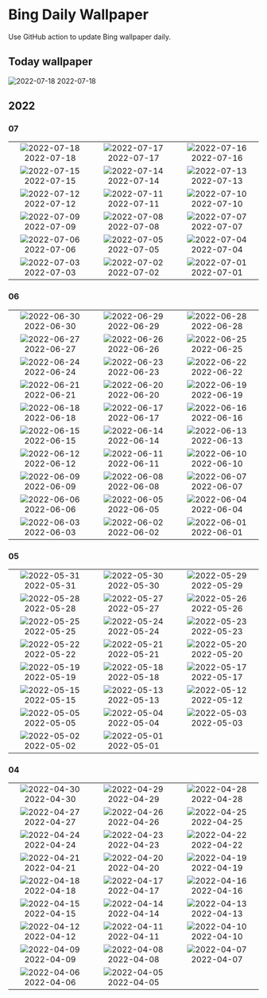 # Bing Daily Wallpaper

Use GitHub action to update Bing wallpaper daily.

## Today wallpaper

![2022-07-18](./storage/bing-wallpaper/2022/07/2022-07-18.png)
2022-07-18


## 2022

### 07
| | | |
|:---:|:---:|:---:|
|![2022-07-18](./storage/bing-wallpaper/2022/07/2022-07-18.png) 2022-07-18|![2022-07-17](./storage/bing-wallpaper/2022/07/2022-07-17.png) 2022-07-17|![2022-07-16](./storage/bing-wallpaper/2022/07/2022-07-16.png) 2022-07-16|
|![2022-07-15](./storage/bing-wallpaper/2022/07/2022-07-15.png) 2022-07-15|![2022-07-14](./storage/bing-wallpaper/2022/07/2022-07-14.png) 2022-07-14|![2022-07-13](./storage/bing-wallpaper/2022/07/2022-07-13.png) 2022-07-13|
|![2022-07-12](./storage/bing-wallpaper/2022/07/2022-07-12.png) 2022-07-12|![2022-07-11](./storage/bing-wallpaper/2022/07/2022-07-11.png) 2022-07-11|![2022-07-10](./storage/bing-wallpaper/2022/07/2022-07-10.png) 2022-07-10|
|![2022-07-09](./storage/bing-wallpaper/2022/07/2022-07-09.png) 2022-07-09|![2022-07-08](./storage/bing-wallpaper/2022/07/2022-07-08.png) 2022-07-08|![2022-07-07](./storage/bing-wallpaper/2022/07/2022-07-07.png) 2022-07-07|
|![2022-07-06](./storage/bing-wallpaper/2022/07/2022-07-06.png) 2022-07-06|![2022-07-05](./storage/bing-wallpaper/2022/07/2022-07-05.png) 2022-07-05|![2022-07-04](./storage/bing-wallpaper/2022/07/2022-07-04.png) 2022-07-04|
|![2022-07-03](./storage/bing-wallpaper/2022/07/2022-07-03.png) 2022-07-03|![2022-07-02](./storage/bing-wallpaper/2022/07/2022-07-02.png) 2022-07-02|![2022-07-01](./storage/bing-wallpaper/2022/07/2022-07-01.png) 2022-07-01|

### 06
| | | |
|:---:|:---:|:---:|
|![2022-06-30](./storage/bing-wallpaper/2022/06/2022-06-30.png) 2022-06-30|![2022-06-29](./storage/bing-wallpaper/2022/06/2022-06-29.png) 2022-06-29|![2022-06-28](./storage/bing-wallpaper/2022/06/2022-06-28.png) 2022-06-28|
|![2022-06-27](./storage/bing-wallpaper/2022/06/2022-06-27.png) 2022-06-27|![2022-06-26](./storage/bing-wallpaper/2022/06/2022-06-26.png) 2022-06-26|![2022-06-25](./storage/bing-wallpaper/2022/06/2022-06-25.png) 2022-06-25|
|![2022-06-24](./storage/bing-wallpaper/2022/06/2022-06-24.png) 2022-06-24|![2022-06-23](./storage/bing-wallpaper/2022/06/2022-06-23.png) 2022-06-23|![2022-06-22](./storage/bing-wallpaper/2022/06/2022-06-22.png) 2022-06-22|
|![2022-06-21](./storage/bing-wallpaper/2022/06/2022-06-21.png) 2022-06-21|![2022-06-20](./storage/bing-wallpaper/2022/06/2022-06-20.png) 2022-06-20|![2022-06-19](./storage/bing-wallpaper/2022/06/2022-06-19.png) 2022-06-19|
|![2022-06-18](./storage/bing-wallpaper/2022/06/2022-06-18.png) 2022-06-18|![2022-06-17](./storage/bing-wallpaper/2022/06/2022-06-17.png) 2022-06-17|![2022-06-16](./storage/bing-wallpaper/2022/06/2022-06-16.png) 2022-06-16|
|![2022-06-15](./storage/bing-wallpaper/2022/06/2022-06-15.png) 2022-06-15|![2022-06-14](./storage/bing-wallpaper/2022/06/2022-06-14.png) 2022-06-14|![2022-06-13](./storage/bing-wallpaper/2022/06/2022-06-13.png) 2022-06-13|
|![2022-06-12](./storage/bing-wallpaper/2022/06/2022-06-12.png) 2022-06-12|![2022-06-11](./storage/bing-wallpaper/2022/06/2022-06-11.png) 2022-06-11|![2022-06-10](./storage/bing-wallpaper/2022/06/2022-06-10.png) 2022-06-10|
|![2022-06-09](./storage/bing-wallpaper/2022/06/2022-06-09.png) 2022-06-09|![2022-06-08](./storage/bing-wallpaper/2022/06/2022-06-08.png) 2022-06-08|![2022-06-07](./storage/bing-wallpaper/2022/06/2022-06-07.png) 2022-06-07|
|![2022-06-06](./storage/bing-wallpaper/2022/06/2022-06-06.png) 2022-06-06|![2022-06-05](./storage/bing-wallpaper/2022/06/2022-06-05.png) 2022-06-05|![2022-06-04](./storage/bing-wallpaper/2022/06/2022-06-04.png) 2022-06-04|
|![2022-06-03](./storage/bing-wallpaper/2022/06/2022-06-03.png) 2022-06-03|![2022-06-02](./storage/bing-wallpaper/2022/06/2022-06-02.png) 2022-06-02|![2022-06-01](./storage/bing-wallpaper/2022/06/2022-06-01.png) 2022-06-01|

### 05
| | | |
|:---:|:---:|:---:|
|![2022-05-31](./storage/bing-wallpaper/2022/05/2022-05-31.png) 2022-05-31|![2022-05-30](./storage/bing-wallpaper/2022/05/2022-05-30.png) 2022-05-30|![2022-05-29](./storage/bing-wallpaper/2022/05/2022-05-29.png) 2022-05-29|
|![2022-05-28](./storage/bing-wallpaper/2022/05/2022-05-28.png) 2022-05-28|![2022-05-27](./storage/bing-wallpaper/2022/05/2022-05-27.png) 2022-05-27|![2022-05-26](./storage/bing-wallpaper/2022/05/2022-05-26.png) 2022-05-26|
|![2022-05-25](./storage/bing-wallpaper/2022/05/2022-05-25.png) 2022-05-25|![2022-05-24](./storage/bing-wallpaper/2022/05/2022-05-24.png) 2022-05-24|![2022-05-23](./storage/bing-wallpaper/2022/05/2022-05-23.png) 2022-05-23|
|![2022-05-22](./storage/bing-wallpaper/2022/05/2022-05-22.png) 2022-05-22|![2022-05-21](./storage/bing-wallpaper/2022/05/2022-05-21.png) 2022-05-21|![2022-05-20](./storage/bing-wallpaper/2022/05/2022-05-20.png) 2022-05-20|
|![2022-05-19](./storage/bing-wallpaper/2022/05/2022-05-19.png) 2022-05-19|![2022-05-18](./storage/bing-wallpaper/2022/05/2022-05-18.png) 2022-05-18|![2022-05-17](./storage/bing-wallpaper/2022/05/2022-05-17.png) 2022-05-17|
|![2022-05-15](./storage/bing-wallpaper/2022/05/2022-05-15.png) 2022-05-15|![2022-05-13](./storage/bing-wallpaper/2022/05/2022-05-13.png) 2022-05-13|![2022-05-12](./storage/bing-wallpaper/2022/05/2022-05-12.png) 2022-05-12|
|![2022-05-05](./storage/bing-wallpaper/2022/05/2022-05-05.png) 2022-05-05|![2022-05-04](./storage/bing-wallpaper/2022/05/2022-05-04.png) 2022-05-04|![2022-05-03](./storage/bing-wallpaper/2022/05/2022-05-03.png) 2022-05-03|
|![2022-05-02](./storage/bing-wallpaper/2022/05/2022-05-02.png) 2022-05-02|![2022-05-01](./storage/bing-wallpaper/2022/05/2022-05-01.png) 2022-05-01| |
### 04
| | | |
|:---:|:---:|:---:|
|![2022-04-30](./storage/bing-wallpaper/2022/04/2022-04-30.png) 2022-04-30|![2022-04-29](./storage/bing-wallpaper/2022/04/2022-04-29.png) 2022-04-29|![2022-04-28](./storage/bing-wallpaper/2022/04/2022-04-28.png) 2022-04-28|
|![2022-04-27](./storage/bing-wallpaper/2022/04/2022-04-27.png) 2022-04-27|![2022-04-26](./storage/bing-wallpaper/2022/04/2022-04-26.png) 2022-04-26|![2022-04-25](./storage/bing-wallpaper/2022/04/2022-04-25.png) 2022-04-25|
|![2022-04-24](./storage/bing-wallpaper/2022/04/2022-04-24.png) 2022-04-24|![2022-04-23](./storage/bing-wallpaper/2022/04/2022-04-23.png) 2022-04-23|![2022-04-22](./storage/bing-wallpaper/2022/04/2022-04-22.png) 2022-04-22|
|![2022-04-21](./storage/bing-wallpaper/2022/04/2022-04-21.png) 2022-04-21|![2022-04-20](./storage/bing-wallpaper/2022/04/2022-04-20.png) 2022-04-20|![2022-04-19](./storage/bing-wallpaper/2022/04/2022-04-19.png) 2022-04-19|
|![2022-04-18](./storage/bing-wallpaper/2022/04/2022-04-18.png) 2022-04-18|![2022-04-17](./storage/bing-wallpaper/2022/04/2022-04-17.png) 2022-04-17|![2022-04-16](./storage/bing-wallpaper/2022/04/2022-04-16.png) 2022-04-16|
|![2022-04-15](./storage/bing-wallpaper/2022/04/2022-04-15.png) 2022-04-15|![2022-04-14](./storage/bing-wallpaper/2022/04/2022-04-14.png) 2022-04-14|![2022-04-13](./storage/bing-wallpaper/2022/04/2022-04-13.png) 2022-04-13|
|![2022-04-12](./storage/bing-wallpaper/2022/04/2022-04-12.png) 2022-04-12|![2022-04-11](./storage/bing-wallpaper/2022/04/2022-04-11.png) 2022-04-11|![2022-04-10](./storage/bing-wallpaper/2022/04/2022-04-10.png) 2022-04-10|
|![2022-04-09](./storage/bing-wallpaper/2022/04/2022-04-09.png) 2022-04-09|![2022-04-08](./storage/bing-wallpaper/2022/04/2022-04-08.png) 2022-04-08|![2022-04-07](./storage/bing-wallpaper/2022/04/2022-04-07.png) 2022-04-07|
|![2022-04-06](./storage/bing-wallpaper/2022/04/2022-04-06.png) 2022-04-06|![2022-04-05](./storage/bing-wallpaper/2022/04/2022-04-05.png) 2022-04-05| |
